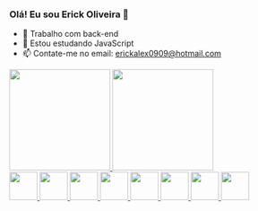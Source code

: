 ### Olá! Eu sou Erick Oliveira 👋

- 🔭 Trabalho com back-end
- 🌱 Estou estudando JavaScript
- 📫 Contate-me no email: erickalex0909@hotmail.com

<div align="left">
<a href="https://github.com/ErickOliveira0909">
<img height="180em" src="https://github-readme-stats.vercel.app/api?username=ErickOliveira0909&show_icons=true&theme=dark&include_all_commits=true&count_private=true"/>
<img height="180em" src="https://github-readme-stats.vercel.app/api/top-langs/?username=ErickOliveira0909&layout=compact&langs_count=7&theme=dark"/>
</div>
<img height="50em" src="https://cdn.jsdelivr.net/gh/devicons/devicon/icons/python/python-original.svg" />
<img height="50em" src="https://cdn.jsdelivr.net/gh/devicons/devicon/icons/django/django-plain-wordmark.svg" />
<img height="50em" src="https://cdn.jsdelivr.net/gh/devicons/devicon/icons/html5/html5-original.svg" />
<img height="50em" src="https://cdn.jsdelivr.net/gh/devicons/devicon/icons/css3/css3-original.svg" />
<img height="50em" src="https://cdn.jsdelivr.net/gh/devicons/devicon/icons/cplusplus/cplusplus-original.svg" />
<img height="50em" src="https://cdn.jsdelivr.net/gh/devicons/devicon/icons/javascript/javascript-original.svg" />
<img height="50em" src="https://cdn.jsdelivr.net/gh/devicons/devicon/icons/java/java-original.svg" />
<img height="50em" src="https://cdn.jsdelivr.net/gh/devicons/devicon/icons/php/php-plain.svg" />
                    

          

          
          
          
